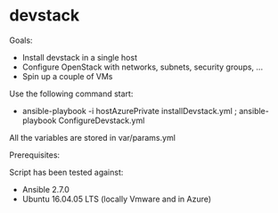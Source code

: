# devstack
Goals:
- Install devstack in a single host
- Configure OpenStack with networks, subnets, security groups, ...
- Spin up a couple of VMs

Use the following command start:
- ansible-playbook -i hostAzurePrivate installDevstack.yml ; ansible-playbook ConfigureDevstack.yml

All the variables are stored in var/params.yml

Prerequisites:

Script has been tested against:
- Ansible 2.7.0
- Ubuntu 16.04.05 LTS (locally Vmware and in Azure)
